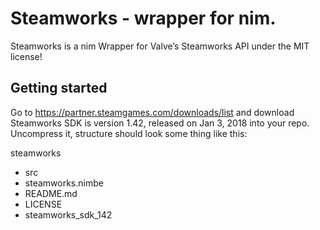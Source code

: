 # Steamworks - wrapper for nim.

Steamworks is a nim Wrapper for Valve’s Steamworks API under the MIT license!

## Getting started

Go to https://partner.steamgames.com/downloads/list and download Steamworks SDK is version 1.42, released on Jan 3, 2018 into your repo.
Uncompress it, structure should look some thing like this:

steamworks
 * src
 * steamworks.nimbe
 * README.md
 * LICENSE
 * steamworks_sdk_142